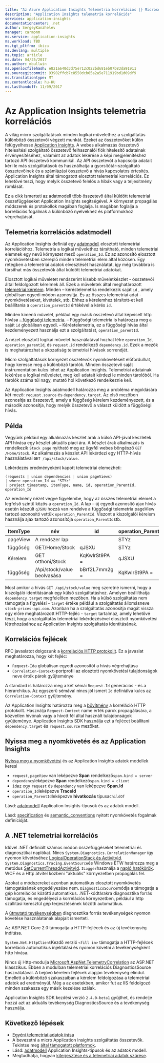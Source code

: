 ```yaml
---
title: "Az Azure Application Insights Telemetria korrelációs |} Microsoft Docs"
description: "Application Insights telemetria korrelációs"
services: application-insights
documentationcenter: .net
author: SergeyKanzhelev
manager: carmonm
ms.service: application-insights
ms.workload: TBD
ms.tgt_pltfrm: ibiza
ms.devlang: multiple
ms.topic: article
ms.date: 04/25/2017
ms.author: mbullwin
ms.openlocfilehash: e821a640d3d75e712c022bd681eb07b83da91911
ms.sourcegitcommit: 93902ffcb7c8550dcb65a2a5e711919bd1d09df9
ms.translationtype: MT
ms.contentlocale: hu-HU
ms.lasthandoff: 11/09/2017
---
```

# <a name="telemetry-correlation-in-application-insights"></a>Az Application Insights telemetria korrelációs

A világ micro szolgáltatások minden logikai művelethez a szolgáltatás különböző összetevői végzett munkát. Ezeket az összetevőket külön felügyelhesse [Application Insights](app-insights-overview.md). A webes alkalmazás összetevő hitelesítési szolgáltató összetevő felhasználói fiók hitelesítő adatainak érvényesítéséhez, valamint az adatok lekérése a képi megjelenítéshez tartozó API összetevő kommunikál. Az API összetevőt a kapcsolja adatait kéri le más szolgáltatások és használhatja a gyorsítótár-szolgáltató összetevőinek és a számlázási összetevő a hívás kapcsolatos értesítés. Application Insights által támogatott elosztott telemetriai korrelációs. Ez lehetővé teszi, hogy melyik összetevő felelős a hibák vagy a teljesítmény romlását.

Ez a cikk ismerteti az adatmodell több összetevő által küldött telemetriai összefüggéseket Application Insights segítségével. A környezet propagálás módszerek és protokollok magában foglalja. Is magában foglalja a korrelációs fogalmak a különböző nyelvekhez és platformokhoz végrehajtását.

## <a name="telemetry-correlation-data-model"></a>Telemetria korrelációs adatmodell

Az Application Insights definiál egy [adatmodell](application-insights-data-model.md) elosztott telemetriai korrelációhoz. Telemetria a logikai művelethez társítható, minden telemetriai elemnek egy nevű környezet mező `operation_Id`. Ez az azonosító elosztott nyomkövetésben szereplő minden telemetriai elem által közösen. Egy rétegben a telemetriai adatok elvesztését használatát, így még továbbra is társíthat más összetevők által küldött telemetriai adatokat.

Elosztott logikai műveletet rendszerint kisebb műveletkészlet - összetevői által feldolgozott kérelmek áll. Ezek a műveletek által meghatározott [telemetriai kérelem](application-insights-data-model-request-telemetry.md). Minden – kéréstelemetria rendelkezik saját `id` , amely globálisan egyedi módon azonosítja. És az összes telemetriai adat - nyomkövetéseket, kivételek, stb. Ehhez a kérelemhez társított-et kell beállítania a `operation_parentId` értékével a kérés `id`.

Minden kimenő művelet, például egy másik összetevő által képviselt http hívása [– függőségi telemetria](application-insights-data-model-dependency-telemetry.md). – Függőségi telemetria is határozza meg a saját `id` globálisan egyedi. – Kéréstelemetria, ez a függőségi hívás által kezdeményezett használja ezt a szolgáltatást, `operation_parentId`.

A nézet elosztott logikai művelet használatával hozhat létre `operation_Id`, `operation_parentId`, és `request.id` rendelkező `dependency.id`. Ezek a mezők is meghatározhat a okozatiság telemetriai hívások sorrendjét.

Micro szolgáltatások környezet összetevők nyomkövetéseit előfordulhat, hogy keresse meg a különböző tárolók. Minden összetevő saját instrumentation kulcs lehet az Application Insights. Telemetriai adatainak lekérése a logikai műveletet, meg kell adatait kérdezi le minden tárolóból. Ha tárolók száma túl nagy, mutató hol következő rendelkeznie kell.

Az Application Insights adatmodell határozza meg a probléma megoldására két mező: `request.source` és `dependency.target`. Az első mezőben azonosítja az összetevő, amely a függőség kérelem kezdeményezett, és a második azonosítja, hogy melyik összetevő a választ küldött a függőségi hívás.


## <a name="example"></a>Példa

Vegyünk például egy alkalmazás készlet árak a külső API-jával készletek API hívása egy készlet aktuális piaci ára. A készlet árak alkalmazás is rendelkezik `Stock page` nyitható meg az ügyfél webes böngésző `GET /Home/Stock`. Az alkalmazás a készlet API lekérdezi egy HTTP-hívás használatával `GET /api/stock/value`.

Lekérdezés eredményeként kapott telemetriai elemezheti:

```
(requests | union dependencies | union pageViews) 
| where operation_Id == "STYz"
| project timestamp, itemType, name, id, operation_ParentId, operation_Id
```

Az eredmény nézet vegye figyelembe, hogy az összes telemetriai elemet a legfelső szintű közös a `operation_Id`. A lap – új egyedi azonosító ajax hívás esetén készült `qJSXU` hozzá van rendelve a függőségi telemetria pageView tartozó azonosító vettük `operation_ParentId`. Viszont a kiszolgálói kérelem használja ajax tartozó azonosítója `operation_ParentId`stb.

| ItemType   | név                      | id           | operation_ParentId | operation_Id |
|------------|---------------------------|--------------|--------------------|--------------|
| pageView   | A rendszer lap                |              | STYz               | STYz         |
| függőség | GET/Home/Stock           | qJSXU        | STYz               | STYz         |
| Kérelem    | GET otthoni/Stock            | KqKwlrSt9PA = | qJSXU              | STYz         |
| függőség | /Api/stock/value beolvasása      | bBrf2L7mm2g = | KqKwlrSt9PA =       | STYz         |

Most amikor a hívás `GET /api/stock/value` meg szeretné ismerni, hogy a kiszolgáló identitásának egy külső szolgáltatáshoz. Amelyen beállíthatja `dependency.target` megfelelően mezőben. Ha a külső szolgáltatás nem támogatja a figyelési - `target` értéke például a szolgáltatás állomásneve `stock-prices-api.com`. Azonban ha a szolgáltatás azonosítja magát vissza egy előre meghatározott HTTP-fejléc - `target` tartalmaz, amely lehetővé teszi, hogy a szolgáltatás telemetriai lekérdezésével elosztott nyomkövetési létrehozásához az Application Insights szolgáltatás identitásának. 

## <a name="correlation-headers"></a>Korrelációs fejlécek

RFC javaslatot dolgozunk a [korrelációs HTTP protokollt](https://github.com/lmolkova/correlation/blob/master/http_protocol_proposal_v1.md). Ez a javaslat meghatározza, hogy két fejléc:

- `Request-Id`a globálisan egyedi azonosítót a hívás végrehajtása
- `Correlation-Context`-portprofil az elosztott nyomkövetési tulajdonságok neve érték párok gyűjteménye

A standard is határozza meg a két sémái `Request-Id` generációs - és a hierarchikus. Az egyszerű sémával nincs jól ismert `Id` definiálva kulcs az `Correlation-Context` gyűjtemény.

Az Application Insights határozza meg a [bővítmény](https://github.com/lmolkova/correlation/blob/master/http_protocol_proposal_v2.md) a korreláció HTTP protokollt. Használja `Request-Context` name érték párok propagálására, a közvetlen hívónak vagy a hívott fél által használt tulajdonságok gyűjteménye. Application Insights SDK használja ezt a fejlécet beállítani `dependency.target` és `request.source` mezőket.

## <a name="open-tracing-and-application-insights"></a>Nyissa meg a nyomkövetés és az Application Insights

[Nyissa meg a nyomkövetési](http://opentracing.io/) és az Application Insights adatok modellek keresi 

- `request`, `pageView` van leképezve **Span** rendelkező`span.kind = server`
- `dependency`leképezve **Span** rendelkező`span.kind = client`
- `id`az egy `request` és `dependency` van leképezve **Span.Id**
- `operation_Id`leképezve **TraceId**
- `operation_ParentId`leképezve **hivatkozás** típusa`ChildOf`

Lásd: [adatmodell](application-insights-data-model.md) Application Insights-típusok és az adatok modell.

Lásd: [specification](https://github.com/opentracing/specification/blob/master/specification.md) és [semantic_conventions](https://github.com/opentracing/specification/blob/master/semantic_conventions.md) nyitott nyomkövetés fogalmak definícióját.


## <a name="telemetry-correlation-in-net"></a>A .NET telemetriai korrelációs

Idővel .NET definiált számos módon összefüggéseket telemetriai és diagnosztikai naplókat. Nincs `System.Diagnostics.CorrelationManager` így nyomon követéséhez [LogicalOperationStack és ActivityId](https://msdn.microsoft.com/library/system.diagnostics.correlationmanager.aspx). `System.Diagnostics.Tracing.EventSource`és Windows ETW határozza meg a metódus [SetCurrentThreadActivityId](https://msdn.microsoft.com/library/system.diagnostics.tracing.eventsource.setcurrentthreadactivityid.aspx). `ILogger`használja a [napló hatókörök](https://docs.microsoft.com/aspnet/core/fundamentals/logging#log-scopes). WCF és a Http átvitel közbeni "aktuális" környezetben propagálás fel.

Azokat a módszereket azonban automatikus elosztott nyomkövetés támogatásának engedélyezése nem. `DiagnosticsSource`módja a támogatja a gép korrelációs közötti automatikus. .NET-kódtárakra diagnosztika forrás támogatja, és engedélyezi a korrelációs környezetben, például a http szállítási keresztül gép terjesztésének közötti automatikus.

A [útmutató tevékenységben](https://github.com/dotnet/corefx/blob/master/src/System.Diagnostics.DiagnosticSource/src/ActivityUserGuide.md) diagnosztika forrás tevékenységek nyomon követése használatának alapjait ismerteti. 

Az ASP.NET Core 2.0 támogatja a HTTP-fejlécek és az új tevékenység indítása. 

`System.Net.HttpClient`Kezdő verzió `<fill in>` támogatja a HTTP-fejlécek korreláció automatikus injektálási és nyomon követni a tevékenységként http hívása.

Nincs új Http-modulja [Microsoft.AspNet.TelemetryCorrelation](https://www.nuget.org/packages/Microsoft.AspNet.TelemetryCorrelation/) az ASP.NET klasszikus. Ebben a modulban telemetriai korrelációs DiagnosticsSource használatával. A bejövő kérelem fejlécek alapján tevékenység elindul. Emellett a különböző szakaszaiban a kérelem feldolgozása a telemetriai adatok ad eredményül. Még a az esetekben, amikor fut az IIS feldolgozó minden szakasza egy másik kezelése szálak.

Application Insights SDK kezdési verzió `2.4.0-beta1` gyűjthet, és rendelje hozzá azt az aktuális tevékenység DiagnosticsSource és a tevékenység használja. 

## <a name="next-steps"></a>Következő lépések

- [Egyéni telemetriai adatok írása](app-insights-api-custom-events-metrics.md)
- A bevezetni a micro Application Insights szolgáltatás összetevők. Tekintse meg [által támogatott platformok](app-insights-platforms.md).
- Lásd: [adatmodell](application-insights-data-model.md) Application Insights-típusok és az adatok modell.
- Megtudhatja, hogyan [kiterjesztése és a telemetriai adatok szűrése](app-insights-api-filtering-sampling.md).
